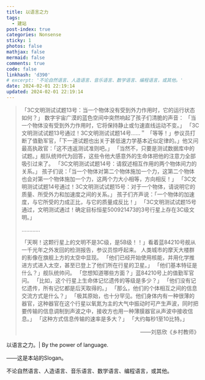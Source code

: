 ```yaml
---
title: 以语言之力
tags:
  - 建站
post-index: true
categories: Nonsense
sticky: 1
photos: false
mathjax: false
mermaid: false
comments: true
code: false
linkhash: 'd390'
# excerpt: '不论自然语言、人造语言、音乐语言、数学语言、编程语言，或其他。'
date: 2024-02-01 22:19:14
updated: 2024-02-01 22:19:14
---
```


 > 「3C文明测试试题13号：当一个物体没有受到外力作用时，它的运行状态如何？」
 > 数字宇宙广漠的蓝色空间中突然响起了孩子们清脆的声音：
 > 「当一个物体没有受到外力作用时，它将保持静止或匀速直线运动不变。」
 > 「3C文明测试试题13号通过！3C文明测试试题14号……＂
 > 「等等！」参议员打断了值勤军官，「下一道试题也出关于甚低速力学基本近似定律的。」他又问最高执政官：「这不违返测试准则吧。」
 > 「当然不，只要是测试数据库中的试题。」舰队统帅代为回答，这些令他大感意外的生命体把他的注意力全部吸引过来了。
 > 「3C文明测试试题14号：请叙述相互作用的两个物体间力的关系。」
 > 孩子们说：「当一个物体对第二个物体施加一个力，这第二个物体也会对第一个物体施加一个力，这两个力大小相等，方向相反！」
 > 「3C文明测试试题14号通过！3C文明测试试题15号：对于一个物体，请说明它的质量、所受外力和加速度之间的关系。」
 > 孩子们齐声说：「一个物体的加速度，与它所受的力成正比，与它的质量成反比！」
 > 「3C文明测试试题15号通过，文明测试通过！确定目标恒星500921473的3号行星上存在3C级文明。」
 >
 > …………
 >
 > 「天啊！这颗行星上的文明不是3C级，是5B级！！」看着蓝84210号舰从一千光年之外发回的检测报告，参议员惊呼起来。
 > 人类城市的摩天大楼群的影像在旗舰上方的太空中显现。
 > 「他们已经开始使用核能，并用化学推进方式进入太空，甚至已登上了他们所在行星的卫星。」
 > 「他们基本特征是什么？」舰队统帅问。
 > 「您想知道哪些方面？」蓝84210号上的值勤军官问。
 > 「比如，这个行星上生命体记忆遗传的等级是多少？」
 > 「他们没有记忆遗传，所有记忆都是后天取得的。」
 > 「那么，他们的个体相互之间的信息交流方式是什么？」
 > 「极其原始，也十分罕见。他们身体内有一种很薄的器官，这种器官在这个行星以氧氮为主的大气中振动时可产生声波，同时把要传输的信息调制到声波之中，接收方也用一种薄膜器官从声波中接收信息。」
 > 「这种方式信息传输的速率是多大？」
 > 「大约每秒1至10比特。」
 >
 > <span style="display:block; text-align:right;">——刘慈欣《乡村教师》</span>

以语言之力。|  By the power of language.

——这是本站的Slogan。

不论自然语言、人造语言、音乐语言、数学语言、编程语言，或其他。